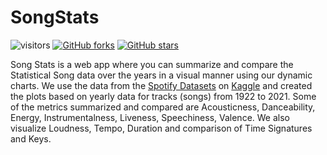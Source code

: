 # SongStats

![visitors](https://visitor-badge.laobi.icu/badge?page_id=compmonk.SongStats) [![GitHub forks](https://img.shields.io/github/forks/compmonk/SongStats)](https://github.com/compmonk/SongStats/network) [![GitHub stars](https://img.shields.io/github/stars/compmonk/SongStats)](https://github.com/compmonk/SongStats/stargazers)

Song Stats is a web app where you can summarize and compare the Statistical Song data over the years in a
visual manner using our dynamic charts. We use the data from
the [Spotify Datasets](https://www.kaggle.com/datasets/lehaknarnauli/spotify-datasets)
on [Kaggle](https://www.kaggle.com/) and created the plots based
on yearly data for tracks (songs) from 1922 to 2021. Some of the metrics summarized and compared are
Acousticness, Danceability, Energy, Instrumentalness, Liveness, Speechiness, Valence. We also visualize
Loudness, Tempo, Duration and comparison of Time Signatures and Keys.
